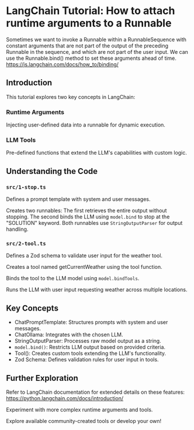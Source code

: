 # LangChain Tutorial: How to attach runtime arguments to a Runnable

Sometimes we want to invoke a Runnable within a RunnableSequence with constant arguments that are not part of the output of the preceding Runnable in the sequence, and which are not part of the user input. We can use the Runnable.bind() method to set these arguments ahead of time.
https://js.langchain.com/docs/how_to/binding/

## Introduction

This tutorial explores two key concepts in LangChain:

### Runtime Arguments

Injecting user-defined data into a runnable for dynamic execution.

### LLM Tools

Pre-defined functions that extend the LLM's capabilities with custom
logic.

## Understanding the Code

### `src/1-stop.ts`

Defines a prompt template with system and user messages.

Creates two runnables:
The first retrieves the entire output without stopping.
The second binds the LLM using `model.bind` to stop at the "SOLUTION"
keyword.
Both runnables use `StringOutputParser` for output handling.

### `src/2-tool.ts`

Defines a Zod schema to validate user input for the weather tool.

Creates a tool named getCurrentWeather using the tool function.

Binds the tool to the LLM model using `model.bindTools`.

Runs the LLM with user input requesting weather across multiple locations.

## Key Concepts

- ChatPromptTemplate: Structures prompts with system and user messages.
- ChatOllama: Integrates with the chosen LLM.
- StringOutputParser: Processes raw model output as a string.
- `model.bind()`: Restricts LLM output based on provided criteria.
- Tool(): Creates custom tools extending the LLM's functionality.
- Zod Schema: Defines validation rules for user input in tools.

## Further Exploration

Refer to LangChain documentation for extended details on these features:
https://python.langchain.com/docs/introduction/

Experiment with more complex runtime arguments and tools.

Explore available community-created tools or develop your own!
